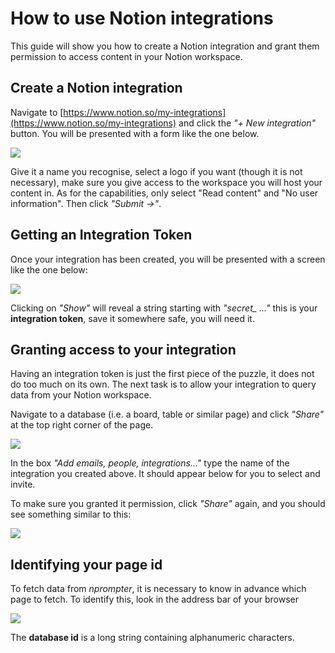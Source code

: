 # How to use Notion integrations

This guide will show you how to create a Notion integration
and grant them permission to access content in your Notion
workspace.

## Create a Notion integration

Navigate to [https://www.notion.so/my-integrations](https://www.notion.so/my-integrations) 
and click the *"+ New integration"* button. You will be presented 
with a form like the one below.

![](https://ik.imagekit.io/thatcsharpguy/posts/nprompter/create-integration.jpg?ik-sdk-version=javascript-1.4.3&updatedAt=1656749806395)

Give it a name you recognise, select a logo if you want (though 
it is not necessary), make sure you give access to the workspace
you will host your content in. As for the capabilities, only 
select "Read content" and "No user information". 
Then click *"Submit →"*.

## Getting an **Integration Token**

Once your integration has been created, you will be presented
with a screen like the one below:

![](https://ik.imagekit.io/thatcsharpguy/posts/nprompter/secret.png?ik-sdk-version=javascript-1.4.3&updatedAt=1656750179940)

Clicking on *"Show"* will reveal a string starting with *"secret_ ..."* 
this is your **integration token**, save it somewhere safe, you will need it.

## Granting access to your integration

Having an integration token is just the first piece of the puzzle, 
it does not do too much on its own. The next task is to allow your
integration to query data from your Notion workspace.

Navigate to a database (i.e. a board, table or similar page) and click
*"Share"* at the top right corner of the page.

![](https://ik.imagekit.io/thatcsharpguy/posts/nprompter/give-access.png?ik-sdk-version=javascript-1.4.3&updatedAt=1656750179716)

In the box *"Add emails, people, integrations..."* type the name of
the integration you created above. It should appear below for you to select 
and invite.

To make sure you granted it permission, click *"Share"* again, and you
should see something similar to this: 

![](https://ik.imagekit.io/thatcsharpguy/posts/nprompter/making-sure.png?ik-sdk-version=javascript-1.4.3&updatedAt=1656750180406)

## Identifying your page id

To fetch data from *nprompter*, it is necessary to know in advance which
page to fetch. To identify this, look in the address bar of your browser

![](https://ik.imagekit.io/thatcsharpguy/posts/nprompter/db-id.png?ik-sdk-version=javascript-1.4.3&updatedAt=1656750180841)

The **database id** is a long string containing alphanumeric characters.
